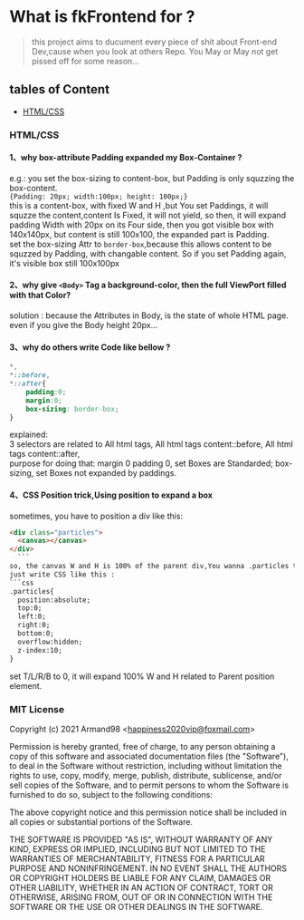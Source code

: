 # What is fkFrontend for ?
> this project aims to ducument every piece of shit about Front-end Dev,cause when you look at others Repo. You May or May not get pissed off for some reason...

## tables of Content
- [HTML/CSS](#HTML/CSS)


### HTML/CSS

#### 1、why box-attribute Padding expanded my Box-Container ?  
e.g.: you set the box-sizing to content-box, but Padding is only squzzing the box-content.   
`{Padding: 20px; width:100px; height: 100px;}`   
    this is a content-box, with fixed W and H ,but You set Paddings, it will squzze the content,content Is Fixed, it will not yield, so then, it will expand padding Width with 20px on its Four side, then you got visible box with 140x140px, but content is still 100x100, the expanded part is Padding.  
    set the box-sizing Attr to `border-box`,because this allows content to be squzzed by Padding, with changable content. So if you set Padding again, it's visible box still 100x100px
    

#### 2、why give `<Body>` Tag a background-color, then the full ViewPort filled with that Color?  
solution : because the Attributes in Body, is the state of whole HTML page.   
even if you give the Body height 20px...

#### 3、why do others write Code like bellow ?
```css
*,
*::before,
*::after{
    padding:0;
    margin:0;
    box-sizing: border-box;
}
```
explained:  
3 selectors are related to All html tags, All html tags content::before, All html tags content::after,  
purpose for doing that: margin 0 padding 0, set Boxes are Standarded; box-sizing, set Boxes not expanded by paddings.

#### 4、CSS Position trick,Using position to expand a box  
  sometimes, you have to position a div like this:  
  ```html
<div class="particles">
    <canvas></canvas>
</div>
    ```
  so, the canvas W and H is 100% of the parent div,You wanna .particles to reasonably expand,not to exceed the Nearest Parent with Position value.  
  just write CSS like this :
  ```css
  .particles{
    position:absolute;
    top:0;
    left:0;
    right:0;
    bottom:0;
    overflow:hidden;
    z-index:10;
  }
  ```
  set T/L/R/B to 0, it will expand 100% W and H related to Parent position element.

### MIT License

Copyright (c) 2021 Armand98  &lt;happiness2020vip@foxmail.com&gt; 

Permission is hereby granted, free of charge, to any person obtaining a copy
of this software and associated documentation files (the "Software"), to deal
in the Software without restriction, including without limitation the rights
to use, copy, modify, merge, publish, distribute, sublicense, and/or sell
copies of the Software, and to permit persons to whom the Software is
furnished to do so, subject to the following conditions:

The above copyright notice and this permission notice shall be included in all
copies or substantial portions of the Software.

THE SOFTWARE IS PROVIDED "AS IS", WITHOUT WARRANTY OF ANY KIND, EXPRESS OR
IMPLIED, INCLUDING BUT NOT LIMITED TO THE WARRANTIES OF MERCHANTABILITY,
FITNESS FOR A PARTICULAR PURPOSE AND NONINFRINGEMENT. IN NO EVENT SHALL THE
AUTHORS OR COPYRIGHT HOLDERS BE LIABLE FOR ANY CLAIM, DAMAGES OR OTHER
LIABILITY, WHETHER IN AN ACTION OF CONTRACT, TORT OR OTHERWISE, ARISING FROM,
OUT OF OR IN CONNECTION WITH THE SOFTWARE OR THE USE OR OTHER DEALINGS IN THE
SOFTWARE.
